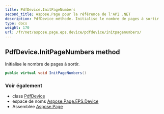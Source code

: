 ```yaml
---
title: PdfDevice.InitPageNumbers
second_title: Aspose.Page pour la référence de l'API .NET
description: PdfDevice méthode. Initialise le nombre de pages à sortir.
type: docs
weight: 170
url: /fr/net/aspose.page.eps.device/pdfdevice/initpagenumbers/
---
```

## PdfDevice.InitPageNumbers method

Initialise le nombre de pages à sortir.

```csharp
public virtual void InitPageNumbers()
```

### Voir également

* class [PdfDevice](../)
* espace de noms [Aspose.Page.EPS.Device](../../pdfdevice/)
* Assemblée [Aspose.Page](../../../)


